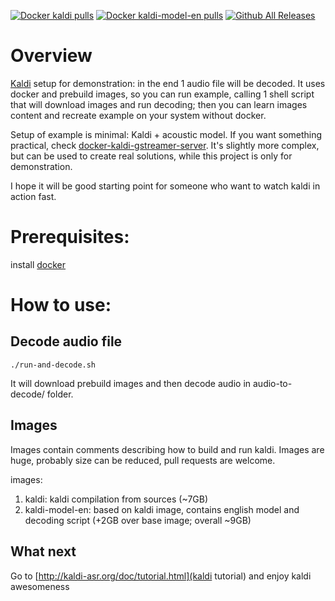 [![Docker kaldi pulls](https://img.shields.io/docker/pulls/achernetsov/kaldi.svg)](https://hub.docker.com/r/achernetsov/kaldi)
[![Docker kaldi-model-en pulls](https://img.shields.io/docker/pulls/achernetsov/kaldi-model-en.svg)](https://hub.docker.com/r/achernetsov/kaldi-model-en)
[![Github All Releases](https://img.shields.io/github/downloads/achernetsov/kaldi-docker-example/total.svg)](https://github.com/achernetsov/kaldi-docker-example)

# Overview
[Kaldi](http://kaldi-asr.org/) setup for demonstration: in the end 1 audio file will be decoded.
It uses docker and prebuild images, so you can run example, calling 1 shell script that will download images and 
run decoding; then you can learn images content and recreate example on your system without docker.

Setup of example is minimal: Kaldi + acoustic model. If you want something practical, check 
[docker-kaldi-gstreamer-server](https://github.com/jcsilva/docker-kaldi-gstreamer-server).
It's slightly more complex, but can be used to create real solutions, while this project is only for demonstration. 

I hope it will be good starting point for someone who want to watch kaldi in action fast.

# Prerequisites:
install [docker](https://www.docker.com/get-docker)

# How to use:
## Decode audio file
``` ./run-and-decode.sh ```

It will download prebuild images and then decode audio in audio-to-decode/ folder.

## Images 
Images contain comments describing how to build and run kaldi.
Images are huge, probably size can be reduced, pull requests are welcome.

images:
1. kaldi: kaldi compilation from sources (~7GB)
2. kaldi-model-en: based on kaldi image, contains english model and decoding script (+2GB over base image; overall ~9GB)

## What next 
Go to [http://kaldi-asr.org/doc/tutorial.html](kaldi tutorial) and enjoy kaldi awesomeness